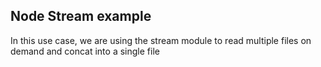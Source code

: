 ## Node Stream example

In this use case, we are using the stream module to read multiple files on demand and concat into a single file